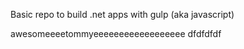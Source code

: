 Basic repo to build .net apps with gulp (aka javascript)


awesomeeeetommyeeeeeeeeeeeeeeeeee
dfdfdfdf
